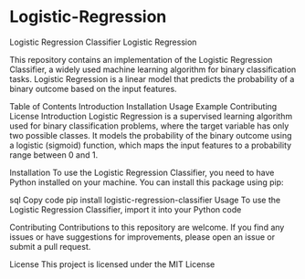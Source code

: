 # Logistic-Regression
Logistic Regression Classifier
Logistic Regression

This repository contains an implementation of the Logistic Regression Classifier, a widely used machine learning algorithm for binary classification tasks. Logistic Regression is a linear model that predicts the probability of a binary outcome based on the input features.

Table of Contents
Introduction
Installation
Usage
Example
Contributing
License
Introduction
Logistic Regression is a supervised learning algorithm used for binary classification problems, where the target variable has only two possible classes. It models the probability of the binary outcome using a logistic (sigmoid) function, which maps the input features to a probability range between 0 and 1.

Installation
To use the Logistic Regression Classifier, you need to have Python installed on your machine. You can install this package using pip:

sql
Copy code
pip install logistic-regression-classifier
Usage
To use the Logistic Regression Classifier, import it into your Python code

Contributing
Contributions to this repository are welcome. If you find any issues or have suggestions for improvements, please open an issue or submit a pull request.

License
This project is licensed under the MIT License 
